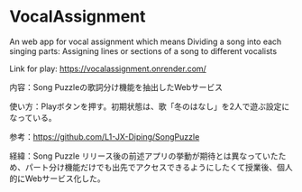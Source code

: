 # VocalAssignment
An web app for vocal assignment which means Dividing a song into each singing parts: Assigning lines or sections of a song to different vocalists

Link for play: https://vocalassignment.onrender.com/

内容：Song Puzzleの歌詞分け機能を抽出したWebサービス

使い方：Playボタンを押す。初期状態は、歌「冬のはなし」を2人で遊ぶ設定になっている。

参考：https://github.com/L1-JX-Diping/SongPuzzle

経緯：Song Puzzle リリース後の前述アプリの挙動が期待とは異なっていたため、パート分け機能だけでも出先でアクセスできるようにしたくて授業後、個人的にWebサービス化した。

